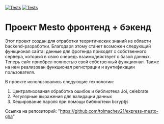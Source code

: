 [![Tests](../../actions/workflows/tests-13-sprint.yml/badge.svg)](../../actions/workflows/tests-13-sprint.yml) [![Tests](../../actions/workflows/tests-14-sprint.yml/badge.svg)](../../actions/workflows/tests-14-sprint.yml)
# Проект Mesto фронтенд + бэкенд

Этот проект создан для отработки теоритических знаний из области backend-разработки. Благодаря этому станет возможен следующий функционал сайта: данные для фротенда приходят с собственного сервера, который в свою очередь взаимодействует с базой данных. Теперь сайт приобрел полностью свой собственный функционал. Также на нем реализован функционал регистрации и аунтификации пользователя. 

В проекте использовались следующие технологии:

1. Централизованая обработка ошибок и библиотека Joi, celebrate
2. Регулярные выражения для валидации данных 
3. Хеширование пароля при помощи библиотеки bcryptjs

Ссылка на репозиторий: "https://github.com/tolmachev21/express-mesto-gha"
